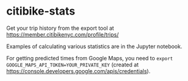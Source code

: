 # citibike-stats

Get your trip history from the export tool at https://member.citibikenyc.com/profile/trips/

Examples of calculating various statistics are in the Jupyter notebook.

For getting predicted times from Google Maps, you need to `export GOOGLE_MAPS_API_TOKEN=YOUR_PRIVATE_KEY` (created at https://console.developers.google.com/apis/credentials).